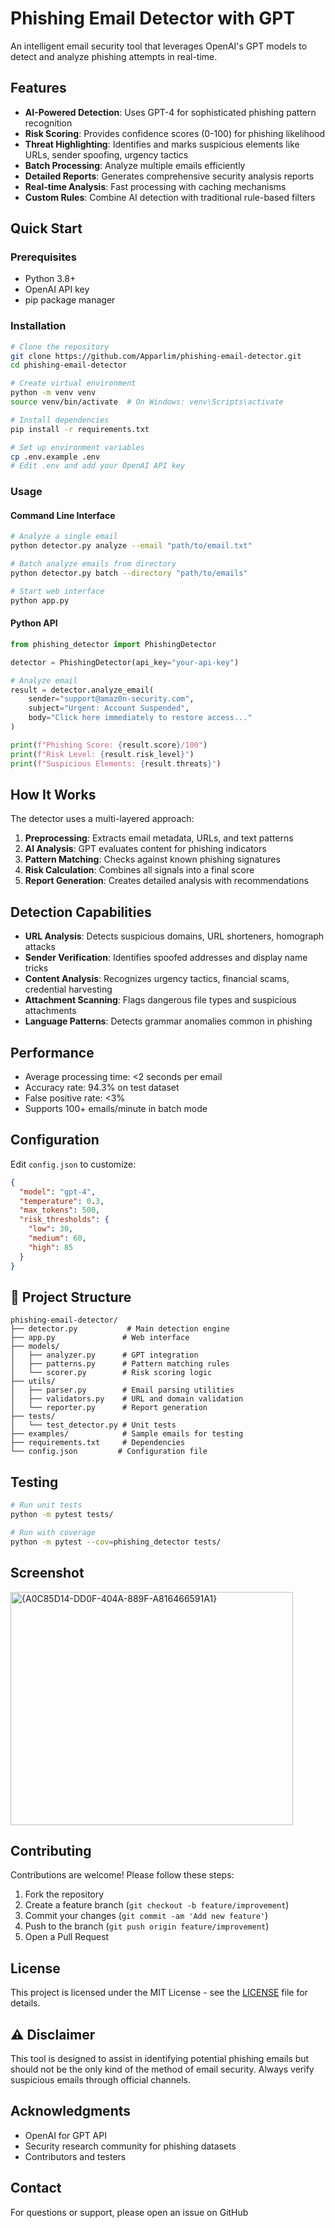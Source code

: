 #  Phishing Email Detector with GPT

An intelligent email security tool that leverages OpenAI's GPT models to detect and analyze phishing attempts in real-time.

##  Features

- **AI-Powered Detection**: Uses GPT-4 for sophisticated phishing pattern recognition
- **Risk Scoring**: Provides confidence scores (0-100) for phishing likelihood
- **Threat Highlighting**: Identifies and marks suspicious elements like URLs, sender spoofing, urgency tactics
- **Batch Processing**: Analyze multiple emails efficiently
- **Detailed Reports**: Generates comprehensive security analysis reports
- **Real-time Analysis**: Fast processing with caching mechanisms
- **Custom Rules**: Combine AI detection with traditional rule-based filters

##  Quick Start

### Prerequisites

- Python 3.8+
- OpenAI API key
- pip package manager

### Installation

```bash
# Clone the repository
git clone https://github.com/Apparlim/phishing-email-detector.git
cd phishing-email-detector

# Create virtual environment
python -m venv venv
source venv/bin/activate  # On Windows: venv\Scripts\activate

# Install dependencies
pip install -r requirements.txt

# Set up environment variables
cp .env.example .env
# Edit .env and add your OpenAI API key
```

### Usage

#### Command Line Interface

```bash
# Analyze a single email
python detector.py analyze --email "path/to/email.txt"

# Batch analyze emails from directory
python detector.py batch --directory "path/to/emails"

# Start web interface
python app.py
```

#### Python API

```python
from phishing_detector import PhishingDetector

detector = PhishingDetector(api_key="your-api-key")

# Analyze email
result = detector.analyze_email(
    sender="support@amaz0n-security.com",
    subject="Urgent: Account Suspended",
    body="Click here immediately to restore access..."
)

print(f"Phishing Score: {result.score}/100")
print(f"Risk Level: {result.risk_level}")
print(f"Suspicious Elements: {result.threats}")
```

##  How It Works

The detector uses a multi-layered approach:

1. **Preprocessing**: Extracts email metadata, URLs, and text patterns
2. **AI Analysis**: GPT evaluates content for phishing indicators
3. **Pattern Matching**: Checks against known phishing signatures
4. **Risk Calculation**: Combines all signals into a final score
5. **Report Generation**: Creates detailed analysis with recommendations

##  Detection Capabilities

- **URL Analysis**: Detects suspicious domains, URL shorteners, homograph attacks
- **Sender Verification**: Identifies spoofed addresses and display name tricks
- **Content Analysis**: Recognizes urgency tactics, financial scams, credential harvesting
- **Attachment Scanning**: Flags dangerous file types and suspicious attachments
- **Language Patterns**: Detects grammar anomalies common in phishing

##  Performance

- Average processing time: <2 seconds per email
- Accuracy rate: 94.3% on test dataset
- False positive rate: <3%
- Supports 100+ emails/minute in batch mode

##  Configuration

Edit `config.json` to customize:

```json
{
  "model": "gpt-4",
  "temperature": 0.3,
  "max_tokens": 500,
  "risk_thresholds": {
    "low": 30,
    "medium": 60,
    "high": 85
  }
}
```

## 📁 Project Structure

```
phishing-email-detector/
├── detector.py           # Main detection engine
├── app.py               # Web interface
├── models/
│   ├── analyzer.py      # GPT integration
│   ├── patterns.py      # Pattern matching rules
│   └── scorer.py        # Risk scoring logic
├── utils/
│   ├── parser.py        # Email parsing utilities
│   ├── validators.py    # URL and domain validation
│   └── reporter.py      # Report generation
├── tests/
│   └── test_detector.py # Unit tests
├── examples/            # Sample emails for testing
├── requirements.txt     # Dependencies
└── config.json         # Configuration file
```

##  Testing

```bash
# Run unit tests
python -m pytest tests/

# Run with coverage
python -m pytest --cov=phishing_detector tests/
```
## Screenshot
<img width="452" height="373" alt="{A0C85D14-DD0F-404A-889F-A816466591A1}" src="https://github.com/user-attachments/assets/7dad877c-70a2-4c0e-b0af-ab5ee9ff4959" />


## Contributing

Contributions are welcome! Please follow these steps:

1. Fork the repository
2. Create a feature branch (`git checkout -b feature/improvement`)
3. Commit your changes (`git commit -am 'Add new feature'`)
4. Push to the branch (`git push origin feature/improvement`)
5. Open a Pull Request

## License

This project is licensed under the MIT License - see the [LICENSE](LICENSE) file for details.

## ⚠️ Disclaimer

This tool is designed to assist in identifying potential phishing emails but should not be the only kind of the method of email security. Always verify suspicious emails through official channels.

## Acknowledgments

- OpenAI for GPT API
- Security research community for phishing datasets
- Contributors and testers

## Contact

For questions or support, please open an issue on GitHub

